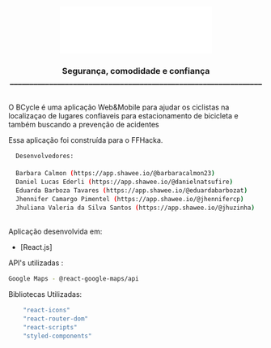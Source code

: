 <h3 align="center">
   <img width="300px" src="./src/Assets/images/Logo.png" />
    <br><br>
    <b> Segurança, comodidade e confiança </b>  
    <br>
   ________________________________________________________________
</h3>
<br>
O BCycle é uma aplicação Web&Mobile para ajudar os ciclistas na localizaçao de lugares confiaveis para estacionamento de bicicleta e também buscando a prevenção de acidentes

Essa aplicação foi construída para o FFHacka. 

```sh
  Desenvolvedores:
  
  Barbara Calmon (https://app.shawee.io/@barbaracalmon23)
  Daniel Lucas Ederli (https://app.shawee.io/@danielnatsufire)
  Eduarda Barboza Tavares (https://app.shawee.io/@eduardabarbozat)
  Jhennifer Camargo Pimentel (https://app.shawee.io/@jhennifercp)
  Jhuliana Valeria da Silva Santos (https://app.shawee.io/@jhuzinha)
  
```

Aplicação desenvolvida em: 
- [React.js]

API's utilizadas :
```sh
Google Maps - @react-google-maps/api
```

Bibliotecas Utilizadas: 
```sh
    "react-icons"
    "react-router-dom"
    "react-scripts"
    "styled-components"
```
